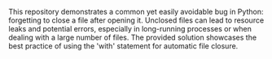 This repository demonstrates a common yet easily avoidable bug in Python: forgetting to close a file after opening it.  Unclosed files can lead to resource leaks and potential errors, especially in long-running processes or when dealing with a large number of files. The provided solution showcases the best practice of using the 'with' statement for automatic file closure.